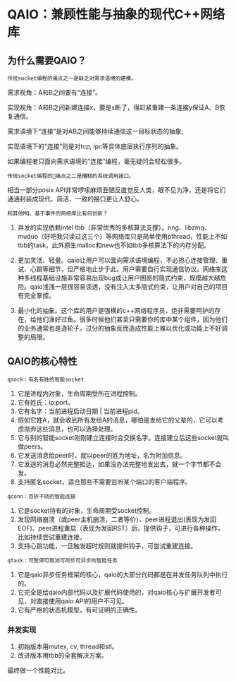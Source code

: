 # QAIO：兼顾性能与抽象的现代C++网络库

## 为什么需要QAIO？

``` 
传统socket编程的痛点之一是缺乏对需求语境的建模。
```
需求视角：A和B之间要有“连接”。

实现视角：A和B之间新建连接x，要是x断了，得赶紧重建一条连接y保证A、B恢复通信。

需求语境下“连接”是对AB之间能够持续通信这一目标状态的抽象;

实现语境下的“连接”则是对tcp, ipc等具体底层执行序列的抽象。

如果编程者只面向需求语境的“连接”编程，毫无疑问会轻松很多。

```
传统socket编程的痛点之二是糟糕的系统调用接口。
```

相当一部分posix API非常啰嗦麻烦丑陋反直觉反人类，眼不见为净，还是将它们通通封装成现代、简洁、一致的接口更让人舒心。

```
和其他MQ、基于事件的网络库比有何创新？
```

1. 并发的实现依赖intel tbb（非常优秀的多核算法支撑）。nng、libzmq、muduo（好吧我只读过这三个）等网络库只是简单使用pthread，性能上不如tbb的task，此外原生malloc和new也不如tbb多核算法下的内存分配。

2. 更加灵活、轻量。qaio让用户可以面向需求语境编程，不必担心连接管理、重试、心跳等细节，但严格地止步于此。用户需要自行实现通信协议。网络库这种多线程基础设施非常容易出现bug或让用户困惑的隐式约束，规模越大越危险。qaio浅浅一层很容易读透，没有注入太多隐式约束，让用户对自己的项目有完全掌控。

3. 最小化的抽象。这个库的用户是强横的c++网络程序员，绝非需要呵护的存在，给他们渔好过鱼。很多时候他们甚至只需要你的库中某个组件，因为他们的业务通常也是造轮子。过分的抽象反而造成性能上难以优化或功能上不好调整的局限。

## QAIO的核心特性

``` 
qsock：有名有姓的智能socket
```
1. 它是进程内对象，生命周期受所在进程控制。
2. 它有姓氏：ip:port。
3. 它有名字：当前进程启动日期 | 当前进程pid。
4. 假如它姓A，就会收到所有发给A的消息，哪怕是发给它的父辈的，它可以考虑抛弃这些消息，也可以选择处理。
5. 它与别的智能socket刚刚建立连接时会交换名字。连接建立后这些socket就叫做peers。
6. 它发送消息给peer时，就以peer的姓为地址，名为附加信息。
7. 它发送的消息必然完整抵达，如果没办法完整地发出去，就一个字节都不会发。
8. 支持匿名socket，适合那些不需要监听某个端口的客户端程序。



```
qconn：百折不挠的智能连接
```
1. 它是socket持有的对象，生命周期受socket控制。
2. 发现网络崩溃（或peer主机崩溃，二者等价）、peer进程退出(表现为发回EOF)、peer进程重启（表现为发回RST）后，提供钩子，可进行各种操作，比如持续尝试重建连接。
3. 支持心跳功能，一旦触发超时规则就提供钩子，可尝试重建连接。


```
qtask：可暂停可取消可同步可异步的智能任务
```
1. 它是qaio异步任务框架的核心，qaio的大部分代码都是在并发任务队列中执行的。
2. 它完全是给qaio内部代码以及扩展代码使用的，对qaio核心与扩展开发者可见，对直接使用qaio API的用户不可见。
3. 它有严格的状态机模型，有可证明的正确性。



### 并发实现
1. 初始版本用mutex, cv, thread和stl。
2. 改进版本用tbb的全套解决方案。

最终做一个性能对比。